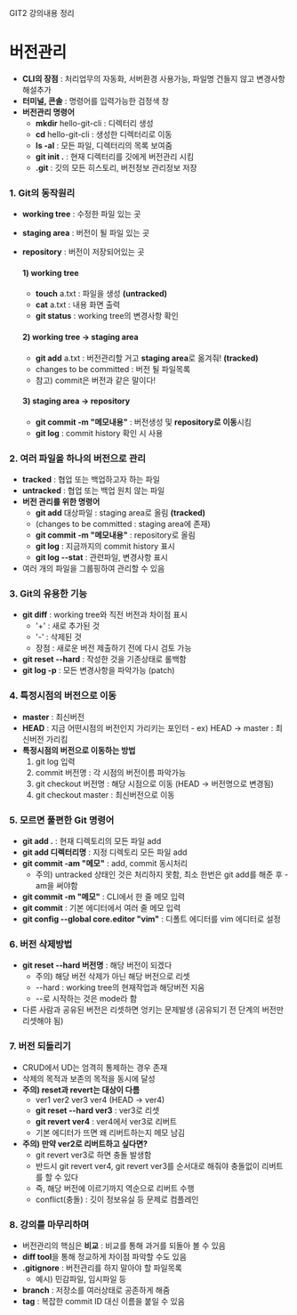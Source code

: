 GIT2 강의내용 정리

# 버전관리
- **CLI의 장점** : 처리업무의 자동화, 서버환경 사용가능, 파일명 건들지 않고 변경사항 해설추가
- **터미널, 콘솔** : 명령어를 입력가능한 검정색 창
- **버전관리 명령어**
	- **mkdir** hello-git-cli : 디렉터리 생성
	- **cd** hello-git-cli : 생성한 디렉터리로 이동
	- **ls -al** : 모든 파일, 디렉터리의 목록 보여줌
	- **git init .** : 현재 디렉터리를 깃에게 버전관리 시킴
	- **.git** : 깃의 모든 히스토리, 버전정보 관리정보 저장

### 1. Git의 동작원리
- **working tree** : 수정한 파일 있는 곳
- **staging area** : 버전이 될 파일 있는 곳
- **repository** : 버전이 저장되어있는 곳
 
	#### 1) working tree
	- **touch** a.txt : 파일을 생성 **(untracked)**
	- **cat** a.txt : 내용 화면 출력
	- **git status** : working tree의 변경사항 확인
	
	#### 2) working tree -> staging area
	- **git add** a.txt : 버전관리할 거고 **staging area**로 옮겨줘! **(tracked)**
	- changes to be committed : 버전 될 파일목록
	- 참고) commit은 버전과 같은 말이다!
	 
	#### 3) staging area -> repository
	- **git commit -m "메모내용"** : 버전생성 및 **repository로 이동**시킴
	- **git log** : commit history 확인 시 사용

	
### 2. 여러 파일을 하나의 버전으로 관리
- **tracked** : 협업 또는 백업하고자 하는 파일
- **untracked** : 협업 또는 백업 원치 않는 파일
- **버전 관리를 위한 명령어**
	- **git add** 대상파일 : staging area로 올림 **(tracked)**
	- (changes to be committed : staging area에 존재)
	- **git commit -m "메모내용"** : repository로 올림
	- **git log** : 지금까지의 commit history 표시
	- **git log --stat** : 관련파일, 변경사항 표시
- 여러 개의 파일을 그룹핑하여 관리할 수 있음

### 3. Git의 유용한 기능
- **git diff** : working tree와 직전 버전과 차이점 표시
	- '+' : 새로 추가된 것
	- '-' : 삭제된 것
	- 장점 : 새로운 버전 제출하기 전에 다시 검토 가능
- **git reset --hard** : 작성한 것을 기존상태로 롤백함
- **git log -p** : 모든 변경사항을 파악가능 (patch)

### 4. 특정시점의 버전으로 이동
- **master** : 최신버전
- **HEAD** : 지금 어떤시점의 버전인지 가리키는 포인터 - ex) HEAD -> master : 최신버전 가리킴
- **특정시점의 버전으로 이동하는 방법**
	1) git log 입력
	2) commit 버전명 : 각 시점의 버전이름 파악가능
	3) git checkout 버전명 : 해당 시점으로 이동 (HEAD -> 버전명으로 변경됨)
	4) git checkout master : 최신버전으로 이동

### 5. 모르면 풀편한 Git 명령어
- **git add .** : 현재 디렉토리의 모든 파일 add
- **git add 디렉터리명** : 지정 디렉토리 모든 파일 add
- **git commit -am "메모"** : add, commit 동시처리
	- 주의) untracked 상태인 것은 처리하지 못함, 최소 한번은 git add를 해준 후 -am을 써야함
- **git commit -m "메모"** : CLI에서 한 줄 메모 입력
- **git commit** : 기본 에디터에서 여러 줄 메모 입력
- **git config --global core.editor "vim"** : 디폴트 에디터를 vim 에디터로 설정

### 6. 버전 삭제방법
- **git reset --hard 버전명** : 해당 버전이 되겠다
	- 주의) 해당 버전 삭제가 아닌 해당 버전으로 리셋
	- --hard : working tree의 현재작업과 해당버전 지움
	- --로 시작하는 것은 mode라 함
- 다른 사람과 공유된 버전은 리셋하면 엉키는 문제발생 (공유되기 전 단계의 버전만 리셋해야 됨)

### 7. 버전 되돌리기
- CRUD에서 UD는 엄격히 통제하는 경우 존재
- 삭제의 목적과 보존의 목적을 동시에 달성
- **주의) reset과 revert는 대상이 다름**
	- ver1 ver2 ver3 ver4 (HEAD -> ver4)
	- **git reset --hard ver3** : ver3로 리셋
	- **git revert ver4** : ver4에서 ver3로 리버트
	- 기본 에디터가 뜨면 왜 리버트하는지 메모 남김
- **주의) 만약 ver2로 리버트하고 싶다면?**
	- git revert ver3로 하면 충돌 발생함
	- 반드시 git revert ver4, git revert ver3를 순서대로 해줘야 충돌없이 리버트를 할 수 있다
	- 즉, 해당 버전에 이르기까지 역순으로 리버트 수행
	- conflict(충돌) : 깃이 정보유실 등 문제로 컴플레인

### 8. 강의를 마무리하며
- 버전관리의 핵심은 **비교** : 비교를 통해 과거를 되돌아 볼 수 있음
- **diff tool**을 통해 정교하게 차이점 파악할 수도 있음
- **.gitignore** : 버전관리를 하지 말아야 할 파일목록
	- 예시) 민감파일, 임시파일 등
- **branch** : 저장소를 여러상태로 공존하게 해줌
- **tag** : 복잡한 commit ID 대신 이름을 붙일 수 있음